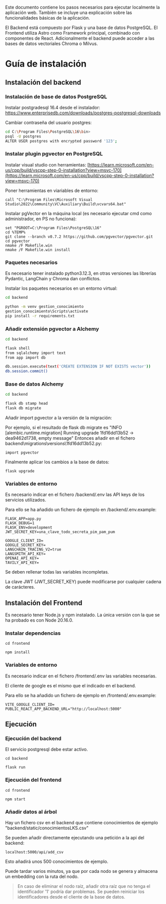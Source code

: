 Este documento contiene los pasos necesarios para ejecutar localmente la aplicación web.
También se incluye una explicación sobre las funcionalidades básicas de la aplicación.

El Backend está compuesto por Flask y una base de datos PostgreSQL.
El Frontend utiliza Astro como Framework principal, combinado con componentes de React.
Adicionalmente el backend puede acceder a las bases de datos vectoriales Chroma o Milvus.

# Guía de instalación
## Instalación del backend
### Instalación de base de datos PostgreSQL
Instalar postgradesql 16.4 desde el instalador: 
https://www.enterprisedb.com/downloads/postgres-postgresql-downloads

Cambiar contraseña del usuario postgres:
````bash
cd C:\Program Files\PostgreSQL\16\bin>
psql -U postgres
ALTER USER postgres with encrypted password '123';
````
### Instalar plugin pgvector en PostgreSQL
Instalar visual studio con herramientas: 
[https://learn.microsoft.com/en-us/cpp/build/vscpp-step-0-installation?view=msvc-170](https://learn.microsoft.com/en-us/cpp/build/vscpp-step-0-installation?view=msvc-170)

Poner herramientas en viariables de entorno: 
````
call "C:\Program Files\Microsoft Visual Studio\2022\Community\VC\Auxiliary\Build\vcvars64.bat"
````

Instalar pgVector en la máquina local (es necesario ejecutar cmd como administrador, en PS no funciona): 
````
set "PGROOT=C:\Program Files\PostgreSQL\16"
cd %TEMP%
git clone --branch v0.7.2 https://github.com/pgvector/pgvector.git
cd pgvector
nmake /F Makefile.win 
nmake /F Makefile.win install
````  

### Paquetes necesarios
Es necesario tener instalado python3.12.3, en otras versiones las librerías Pydantic, LangChain y Chroma dan conflictos.

Instalar los paquetes necesarios  en un entorno virtual:

````bash
cd backend

python -m venv gestion_conocimiento
gestion_conocimiento\Scripts\activate
pip install -r requirements.txt
````

### Añadir extensión pgvector a Alchemy
````bash
cd backend

flask shell
from sqlalchemy import text
from app import db

db.session.execute(text('CREATE EXTENSION IF NOT EXISTS vector'))
db.session.commit()
````

### Base de datos Alchemy
````bash
cd backend

flask db stamp head
flask db migrate
````

Añadir import pgvector a la versión de la migración:

Por ejemplo, si el resultado de flask db migrate es "INFO  [alembic.runtime.migration] Running upgrade 1fd16dd13b52 -> dea9462d1738, empty message"
Entonces añadir en el fichero backend\migrations\versions\1fd16dd13b52.py: 
````
import pgvector
````
Finalmente aplicar los cambios a la base de datos:
````
flask upgrade
````

### Variables de entorno

Es necesario indicar en el fichero /backend/.env las API keys de los servicios utilizados.

Para ello se ha añadido un fichero de ejemplo en /backend/.env.example:

````
FLASK_APP=app.py
FLASK_DEBUG=1
FLASK_ENV=development
JWT_SECRET_KEY=una_clave_todo_secreta_pim_pam_pum

GOOGLE_CLIENT_ID=
GOOGLE_SECRET_KEY=
LANGCHAIN_TRACING_V2=true
LANGSMITH_API_KEY=
OPENAI_API_KEY=
TAVILY_API_KEY=
````

Se deben rellenar todas las variables incompletas.

La clave JWT (JWT_SECRET_KEY) puede modificarse por cualquier cadena de carácteres.

## Instalación del Frontend

Es necesario tener Node.js y npm instalado. 
La única versión con la que se ha probado es con Node 20.16.0.

### Instalar dependencias

````
cd frontend

npm install
````
### Variables de entorno
Es necesario indicar en el fichero /frontend/.env las variables necesarias.

El cliente de google es el mismo que el indicado en el backend.

Para ello se ha añadido un fichero de ejemplo en /frontend/.env.example:
````
VITE_GOOGLE_CLIENT_ID=
PUBLIC_REACT_APP_BACKEND_URL="http://localhost:5000"
````

## Ejecución
### Ejecución del backend
El servicio postgresql debe estar activo.
````
cd backend

flask run
````
### Ejecución del frontend
````
cd frontend

npm start
````

### Añadir datos al árbol
Hay un fichero csv en el backend que contiene conocimientos de ejemplo "backend/static/conocimientosLKS.csv"

Se pueden añadir directamente ejecutando una petición a la api del backend: 
````
localhost:5000/api/add_csv
````
Esto añadirá unos 500 conocimientos de ejemplo.

Puede tardar varios minutos, ya que por cada nodo se genera y almacena un embedding con la ruta del nodo.

> En caso de eliminar el nodo raíz, añadir otra raíz que no tenga el identificador '1' podría dar problemas. Se pueden reiniciar los identificadores desde el cliente de la base de datos.
